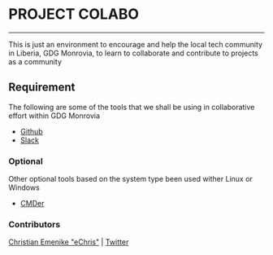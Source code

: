 # PROJECT COLABO
--------------------

This is just an environment to encourage and help the local tech community in Liberia, GDG Monrovia, to learn to collaborate and contribute to projects as a community

## Requirement

The following are some of the tools that we shall be using in collaborative effort within GDG Monrovia

* [Github](https://www.git-scm.com)
* [Slack](https://www.slack.com)

### Optional

Other optional tools based on the system type been used wither Linux or Windows

* [CMDer](https://www.cmder.com)

### Contributors
[Christian Emenike "eChris"](http://www.ccemenike.me) | [Twitter](https://www.twitter.com/ccemenike)
